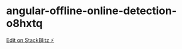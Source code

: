# angular-offline-online-detection-o8hxtq

[Edit on StackBlitz ⚡️](https://stackblitz.com/edit/angular-offline-online-detection-o8hxtq)